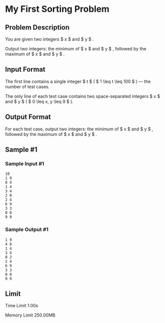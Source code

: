 # My First Sorting Problem

## Problem Description

You are given two integers $ x $ and $ y $ .

Output two integers: the minimum of $ x $ and $ y $ , followed by the maximum of $ x $ and $ y $ .

## Input Format

The first line contains a single integer $ t $ ( $ 1 \leq t \leq 100 $ ) — the number of test cases.

The only line of each test case contains two space-separated integers $ x $ and $ y $ ( $ 0 \leq x, y \leq 9 $ ).

## Output Format

For each test case, output two integers: the minimum of $ x $ and $ y $ , followed by the maximum of $ x $ and $ y $ .

## Sample #1

### Sample Input #1

```
10
1 9
8 4
1 4
3 4
2 0
2 4
6 9
3 3
0 0
9 9
```

### Sample Output #1

```
1 9
4 8
1 4
3 4
0 2
2 4
6 9
3 3
0 0
9 9
```

## Limit



Time Limit
1.00s

Memory Limit
250.00MB